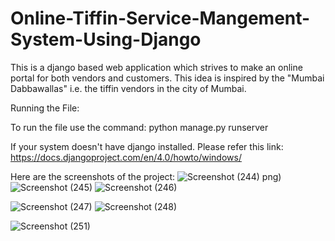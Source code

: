 # Online-Tiffin-Service-Mangement-System-Using-Django
This is a django based web application which strives to make an online portal for both vendors and customers. This idea is inspired by the "Mumbai Dabbawallas" i.e. the tiffin vendors in the city of Mumbai.

Running the File:

To run the file use the command:
python manage.py runserver

If your system doesn't have django installed. Please refer this link: https://docs.djangoproject.com/en/4.0/howto/windows/

Here are the screenshots of the project:
![Screenshot (244)](https://user-images.githubusercontent.com/69350192/148419321-d83b7d1b-3f50-4cf6-b71f-e2ea08f2b1ce.png)
png)
![Screenshot (245)](https://user-images.githubusercontent.com/69350192/148422162-8e3a6028-2b8f-4fc6-9dfc-43d68d8158a7.png)
![Screenshot (246)](https://user-images.githubusercontent.com/69350192/148422807-d62f7e8d-cfeb-4313-9b40-7e6fc9ca03bf.png)

![Screenshot (247)](https://user-images.githubusercontent.com/69350192/148422093-2c0175ec-dc82-41d6-9c7d-fe3147e3e6e7.png)
![Screenshot (248)](https://user-images.githubusercontent.com/69350192/148422088-fb839993-1447-4b68-96f4-0ef66a319c48.png)

![Screenshot (251)](https://user-images.githubusercontent.com/69350192/148422501-5e4d3614-cb59-4554-96cb-4862022e78ea.png)




